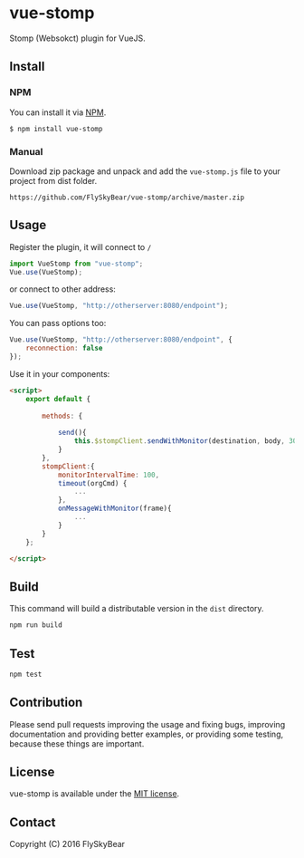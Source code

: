 # vue-stomp

Stomp (Websokct) plugin for VueJS.


## Install
### NPM
You can install it via [NPM](http://npmjs.org/).
```
$ npm install vue-stomp
```
### Manual
Download zip package and unpack and add the `vue-stomp.js` file to your project from dist folder.
```
https://github.com/FlySkyBear/vue-stomp/archive/master.zip
```

## Usage
Register the plugin, it will connect to `/`
```js
import VueStomp from "vue-stomp";
Vue.use(VueStomp);
```
or connect to other address:
```js
Vue.use(VueStomp, "http://otherserver:8080/endpoint");
```
You can pass options too:
```js
Vue.use(VueStomp, "http://otherserver:8080/endpoint", {
	reconnection: false
});
```


Use it in your components:
```html
<script>
	export default {
		
		methods: {			
			
			send(){
				this.$stompClient.sendWithMonitor(destination, body, 3000, invokeId, func);
			}
		},
 		stompClient:{
 			monitorIntervalTime: 100,
 			timeout(orgCmd) {		  	
				...
			},
			onMessageWithMonitor(frame){
				...
			}
 		}
	};

</script>
```

## Build
This command will build a distributable version in the `dist` directory.
```bash
npm run build
```

## Test
```bash
npm test
```

## Contribution
Please send pull requests improving the usage and fixing bugs, improving documentation and providing better examples, or providing some testing, because these things are important.

## License
vue-stomp is available under the [MIT license](https://tldrlegal.com/license/mit-license).

## Contact

Copyright (C) 2016 FlySkyBear

